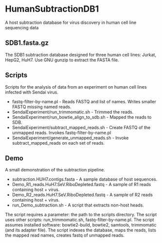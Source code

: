 # HumanSubtractionDB1
A host subtraction database for virus discovery in human cell line sequencing data

## SDB1.fasta.gz

The SDB1 subtraction database designed for three human cell lines: Jurkat, HepG2, HuH7.
Use GNU gunzip to extract the FASTA file.

## Scripts

Scripts for the analysis of data from an experiment on human cell lines infected with Sendai virus.

* fastq-filter-by-name.pl - Reads FASTQ and list of names. Writes smaller FASTQ missing named reads. 
* SendaiExperiment/run_trimmomatic.sh - Trimmed the reads.
* SendaiExperiment/run_bowtie_align_to_sdb.sh - Mapped the reads to SDB.
* SendaiExperiment/subtract_mapped_reads.sh - Create FASTQ of the unmapped reads. Invokes fastq-filter-by-name.pl
* SendaiExperiment/generate_unmapped_reads.sh - Invoke subtract_mapped_reads on each set of reads.

## Demo

A small demonstration of the subtraction pipeline.

* subtraction.HUH7.contigs.fasta - A sample database of host sequences.
* Demo_R1_reads.HuH7.SeV.RiboDepleted.fastq - A sample of R1 reads containing host + virus.
* Demo_R2_reads.HuH7.SeV.RiboDepleted.fastq - A	sample of R2 reads containing host + virus.
* run_Demo_subtraction.sh - A script that extracts non-host heads. 

The script requires a parameter: the path to the scripts directory.
The script uses other scripts: run_trimmomatic.sh, fastq-filter-by-name.pl.
The script assumes installed software: bowtie2-build, bowtie2, samtools, trimmomatic (and its adapter file).
The script indexes the database, maps the reads, lists the mapped read names, creates fastq of unmapped reads.